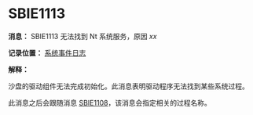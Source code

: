 # SBIE1113

**消息：** SBIE1113 无法找到 Nt 系统服务，原因 _xx_

**记录位置：** [系统事件日志](SystemEventLog.md)

**解释：**

沙盘的驱动组件无法完成初始化。此消息表明驱动程序无法找到某些系统过程。

此消息之后会跟随消息 [SBIE1108](SBIE1108.md)，该消息会指定相关的过程名称。
